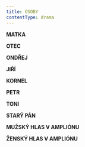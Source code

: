 ```yaml
---
title: OSOBY
contentType: drama
---
```


**MATKA**

**OTEC**

**ONDŘEJ**

**JIŘÍ**

**KORNEL**

**PETR**

**TONI**

**STARÝ PÁN**

**MUŽSKÝ HLAS V AMPLIÓNU**

**ŽENSKÝ HLAS V AMPLIÓNU**
